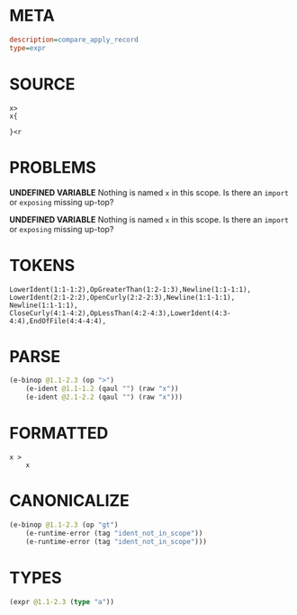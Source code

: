 # META
~~~ini
description=compare_apply_record
type=expr
~~~
# SOURCE
~~~roc
x>
x{

}<r
~~~
# PROBLEMS
**UNDEFINED VARIABLE**
Nothing is named `x` in this scope.
Is there an `import` or `exposing` missing up-top?

**UNDEFINED VARIABLE**
Nothing is named `x` in this scope.
Is there an `import` or `exposing` missing up-top?

# TOKENS
~~~zig
LowerIdent(1:1-1:2),OpGreaterThan(1:2-1:3),Newline(1:1-1:1),
LowerIdent(2:1-2:2),OpenCurly(2:2-2:3),Newline(1:1-1:1),
Newline(1:1-1:1),
CloseCurly(4:1-4:2),OpLessThan(4:2-4:3),LowerIdent(4:3-4:4),EndOfFile(4:4-4:4),
~~~
# PARSE
~~~clojure
(e-binop @1.1-2.3 (op ">")
	(e-ident @1.1-1.2 (qaul "") (raw "x"))
	(e-ident @2.1-2.2 (qaul "") (raw "x")))
~~~
# FORMATTED
~~~roc
x >
	x
~~~
# CANONICALIZE
~~~clojure
(e-binop @1.1-2.3 (op "gt")
	(e-runtime-error (tag "ident_not_in_scope"))
	(e-runtime-error (tag "ident_not_in_scope")))
~~~
# TYPES
~~~clojure
(expr @1.1-2.3 (type "a"))
~~~
